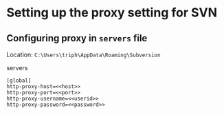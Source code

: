 # Setting up the proxy setting for SVN

## Configuring proxy in `servers` file

Location: `C:\Users\triph\AppData\Roaming\Subversion`

servers

```file
[global]
http-proxy-host=<<host>>
http-proxy-port=<<port>>
http-proxy-username=<<userid>>
http-proxy-password=<<password>>
```
